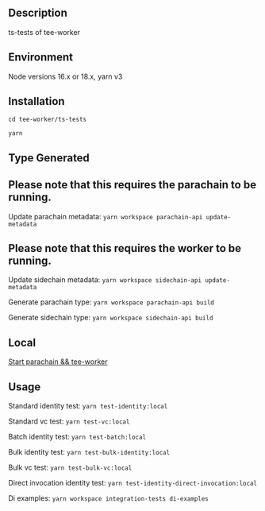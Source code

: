 ## Description

ts-tests of tee-worker

## Environment

Node versions 16.x or 18.x, yarn v3

## Installation

`cd tee-worker/ts-tests`

`yarn`

## Type Generated

## Please note that this requires the parachain to be running.
Update parachain metadata: `yarn workspace parachain-api update-metadata`

## Please note that this requires the worker to be running.
Update sidechain metadata: `yarn workspace sidechain-api update-metadata`

Generate parachain type: `yarn workspace parachain-api build`

Generate sidechain type: `yarn workspace sidechain-api build`

## Local

[Start parachain && tee-worker](https://github.com/litentry/litentry-parachain/blob/dev/README.md)

## Usage

Standard identity test: `yarn test-identity:local`

Standard vc test: `yarn test-vc:local`

Batch identity test: `yarn test-batch:local`

Bulk identity test: `yarn test-bulk-identity:local`

Bulk vc test: `yarn test-bulk-vc:local`

Direct invocation identity test: `yarn test-identity-direct-invocation:local`

Di examples: `yarn workspace integration-tests di-examples`
